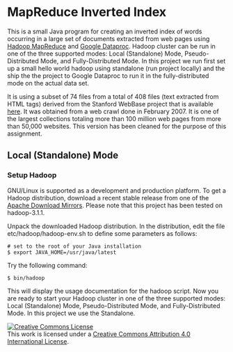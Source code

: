 # MapReduce Inverted Index

This is a small Java program for creating an inverted index of words occurring in a large set of documents extracted from web pages using [Hadoop MapReduce](https://hadoop.apache.org/docs/stable/hadoop-mapreduce-client/hadoop-mapreduce-client-core/MapReduceTutorial.html) and [Google Dataproc](https://cloud.google.com/dataproc/). Hadoop cluster can be run in one of the three supported modes: Local (Standalone) Mode, Pseudo-Distributed Mode, and Fully-Distributed Mode. In this project we run first set up a small hello world hadoop using standalone (run project locally) and the ship the the project to  Google Dataproc to run it in the fully-distributed mode on the actual data set.

It is using a subset of 74 files from a total of 408 files (text extracted from HTML tags) derived from the Stanford WebBase project that is available [here](https://ebiquity.umbc.edu/resource/html/id/351). It was obtained from a web crawl done in February 2007. It is one of the largest collections totaling more than 100 million web pages from more than 50,000 websites. This version has been cleaned for the purpose of this assignment.



## Local (Standalone) Mode

### Setup Hadoop
GNU/Linux is supported as a development and production platform. To get a Hadoop distribution, download a recent stable release from one of the [Apache Download Mirrors](http://www.apache.org/dyn/closer.cgi/hadoop/common/). Please note that this project has been tested on hadoop-3.1.1. 

Unpack the downloaded Hadoop distribution. In the distribution, edit the file etc/hadoop/hadoop-env.sh to define some parameters as follows:

```shell
# set to the root of your Java installation
$ export JAVA_HOME=/usr/java/latest
 ```
 Try the following command:
 ```shell
$ bin/hadoop
 ```
This will display the usage documentation for the hadoop script. Now you are ready to start your Hadoop cluster in one of the three supported modes: Local (Standalone) Mode, Pseudo-Distributed Mode, and Fully-Distributed Mode. In this project we use the Standalone.


<a rel="license" href="http://creativecommons.org/licenses/by/4.0/"><img alt="Creative Commons License" style="border-width:0" src="https://i.creativecommons.org/l/by/4.0/88x31.png" /></a><br />This work is licensed under a <a rel="license" href="http://creativecommons.org/licenses/by/4.0/">Creative Commons Attribution 4.0 International License</a>.
